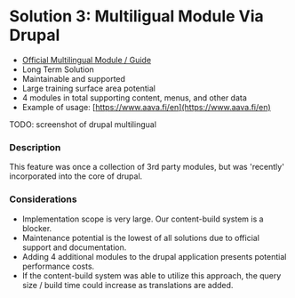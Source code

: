 # Solution 3: Multiligual Module Via Drupal

* [Official Multilingual Module / Guide](https://www.drupal.org/docs/multilingual-guide)
* Long Term Solution
* Maintainable and supported
* Large training surface area potential
* 4 modules in total supporting content, menus, and other data
* Example of usage: [https://www.aava.fi/en](https://www.aava.fi/en)

TODO: screenshot of drupal multilingual

### Description

This feature was once a collection of 3rd party modules, but was 'recently' incorporated into the core of drupal.

### Considerations

* Implementation scope is very large. Our content-build system is a blocker.
* Maintenance potential is the lowest of all solutions due to official support and documentation.
* Adding 4 additional modules to the drupal application presents potential performance costs.
* If the content-build system was able to utilize this approach, the query size / build time could increase as translations are added.
